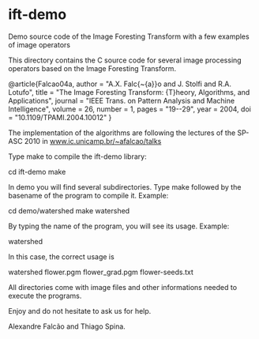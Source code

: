 ift-demo
========

Demo source code of the Image Foresting Transform with a few examples of image operators

This directory contains the C source code for several image processing
operators based on the Image Foresting Transform.

@article{Falcao04a,
author = "A.X. Falc{\~{a}}o and J. Stolfi and R.A. Lotufo",
title  = "The Image Foresting Transform: {T}heory, Algorithms, and Applications",
journal = "IEEE Trans. on Pattern Analysis and Machine Intelligence",
volume = 26,
number = 1,
pages = "19--29",
year = 2004,
doi = "10.1109/TPAMI.2004.10012"
}

The implementation of the algorithms are following the lectures of the
SP-ASC 2010 in www.ic.unicamp.br/~afalcao/talks

Type make to compile the ift-demo library:

cd ift-demo
make

In demo you will find several subdirectories. Type make followed by
the basename of the program to compile it. Example:

cd demo/watershed
make watershed

By typing the name of the program, you will see its usage. Example:

watershed

In this case, the correct usage is

watershed flower.pgm flower_grad.pgm flower-seeds.txt

All directories come with image files and other informations needed to
execute the programs. 

Enjoy and do not hesitate to ask us for help.

Alexandre Falcão and Thiago Spina.




